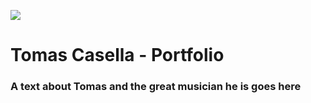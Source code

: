 ![](https://user-images.githubusercontent.com/38376671/38975032-88cf5a5a-43ac-11e8-8798-7dfd50819762.jpg)
# Tomas Casella - Portfolio

### A text about Tomas and the great musician he is goes here
